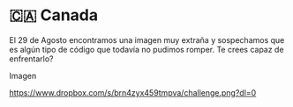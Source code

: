# 🇨🇦 Canada

El 29 de Agosto encontramos una imagen muy extraña y sospechamos que es algún tipo de código que todavía no pudimos romper.  Te crees capaz de enfrentarlo?

Imagen

https://www.dropbox.com/s/brn4zyx459tmpva/challenge.png?dl=0
